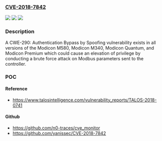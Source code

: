 ### [CVE-2018-7842](https://cve.mitre.org/cgi-bin/cvename.cgi?name=CVE-2018-7842)
![](https://img.shields.io/static/v1?label=Product&message=Modicon%20M580%20Modicon%20M340%20Modicon%20Quantum%20Modicon%20Premium&color=blue)
![](https://img.shields.io/static/v1?label=Version&message=Modicon%20M580%20Modicon%20M340%20Modicon%20Quantum%20Modicon%20Premium%20&color=brightgreen)
![](https://img.shields.io/static/v1?label=Vulnerability&message=Multiple%20Vulnerabilities&color=brightgreen)

### Description

A CWE-290: Authentication Bypass by Spoofing vulnerability exists in all versions of the Modicon M580, Modicon M340, Modicon Quantum, and Modicon Premium which could cause an elevation of privilege by conducting a brute force attack on Modbus parameters sent to the controller.

### POC

#### Reference
- https://www.talosintelligence.com/vulnerability_reports/TALOS-2018-0741

#### Github
- https://github.com/n0-traces/cve_monitor
- https://github.com/yanissec/CVE-2018-7842

